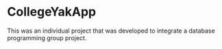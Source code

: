 # CollegeYakApp
This was an individual project that was developed to integrate a database programming group project.
